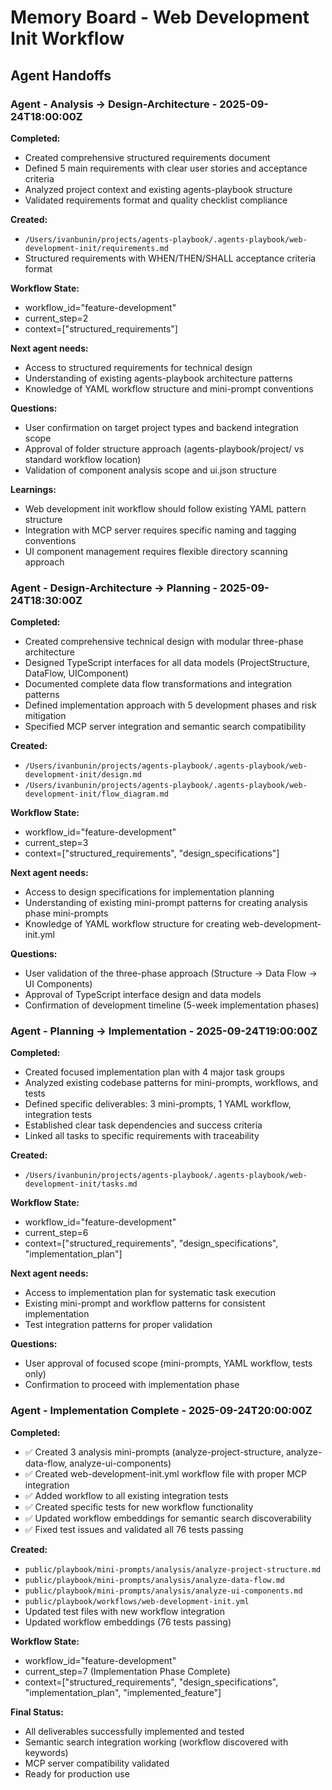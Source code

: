 # Memory Board - Web Development Init Workflow

## Agent Handoffs

### Agent - Analysis → Design-Architecture - 2025-09-24T18:00:00Z
**Completed:** 
- Created comprehensive structured requirements document
- Defined 5 main requirements with clear user stories and acceptance criteria
- Analyzed project context and existing agents-playbook structure
- Validated requirements format and quality checklist compliance

**Created:** 
- `/Users/ivanbunin/projects/agents-playbook/.agents-playbook/web-development-init/requirements.md`
- Structured requirements with WHEN/THEN/SHALL acceptance criteria format

**Workflow State:** 
- workflow_id="feature-development"
- current_step=2
- context=["structured_requirements"]

**Next agent needs:** 
- Access to structured requirements for technical design
- Understanding of existing agents-playbook architecture patterns
- Knowledge of YAML workflow structure and mini-prompt conventions

**Questions:** 
- User confirmation on target project types and backend integration scope
- Approval of folder structure approach (agents-playbook/project/ vs standard workflow location)
- Validation of component analysis scope and ui.json structure

**Learnings:** 
- Web development init workflow should follow existing YAML pattern structure
- Integration with MCP server requires specific naming and tagging conventions
- UI component management requires flexible directory scanning approach

### Agent - Design-Architecture → Planning - 2025-09-24T18:30:00Z
**Completed:** 
- Created comprehensive technical design with modular three-phase architecture
- Designed TypeScript interfaces for all data models (ProjectStructure, DataFlow, UIComponent)
- Documented complete data flow transformations and integration patterns
- Defined implementation approach with 5 development phases and risk mitigation
- Specified MCP server integration and semantic search compatibility

**Created:** 
- `/Users/ivanbunin/projects/agents-playbook/.agents-playbook/web-development-init/design.md`
- `/Users/ivanbunin/projects/agents-playbook/.agents-playbook/web-development-init/flow_diagram.md`

**Workflow State:** 
- workflow_id="feature-development"
- current_step=3
- context=["structured_requirements", "design_specifications"]

**Next agent needs:** 
- Access to design specifications for implementation planning
- Understanding of existing mini-prompt patterns for creating analysis phase mini-prompts
- Knowledge of YAML workflow structure for creating web-development-init.yml

**Questions:** 
- User validation of the three-phase approach (Structure → Data Flow → UI Components)
- Approval of TypeScript interface design and data models
- Confirmation of development timeline (5-week implementation phases)

### Agent - Planning → Implementation - 2025-09-24T19:00:00Z
**Completed:** 
- Created focused implementation plan with 4 major task groups
- Analyzed existing codebase patterns for mini-prompts, workflows, and tests
- Defined specific deliverables: 3 mini-prompts, 1 YAML workflow, integration tests
- Established clear task dependencies and success criteria
- Linked all tasks to specific requirements with traceability

**Created:** 
- `/Users/ivanbunin/projects/agents-playbook/.agents-playbook/web-development-init/tasks.md`

**Workflow State:** 
- workflow_id="feature-development"
- current_step=6
- context=["structured_requirements", "design_specifications", "implementation_plan"]

**Next agent needs:** 
- Access to implementation plan for systematic task execution
- Existing mini-prompt and workflow patterns for consistent implementation
- Test integration patterns for proper validation

**Questions:** 
- User approval of focused scope (mini-prompts, YAML workflow, tests only)
- Confirmation to proceed with implementation phase

### Agent - Implementation Complete - 2025-09-24T20:00:00Z
**Completed:** 
- ✅ Created 3 analysis mini-prompts (analyze-project-structure, analyze-data-flow, analyze-ui-components)
- ✅ Created web-development-init.yml workflow file with proper MCP integration
- ✅ Added workflow to all existing integration tests
- ✅ Created specific tests for new workflow functionality
- ✅ Updated workflow embeddings for semantic search discoverability
- ✅ Fixed test issues and validated all 76 tests passing

**Created:** 
- `public/playbook/mini-prompts/analysis/analyze-project-structure.md`
- `public/playbook/mini-prompts/analysis/analyze-data-flow.md`
- `public/playbook/mini-prompts/analysis/analyze-ui-components.md`
- `public/playbook/workflows/web-development-init.yml`
- Updated test files with new workflow integration
- Updated workflow embeddings (76 tests passing)

**Workflow State:** 
- workflow_id="feature-development"
- current_step=7 (Implementation Phase Complete)
- context=["structured_requirements", "design_specifications", "implementation_plan", "implemented_feature"]

**Final Status:** 
- All deliverables successfully implemented and tested
- Semantic search integration working (workflow discovered with keywords)
- MCP server compatibility validated
- Ready for production use
